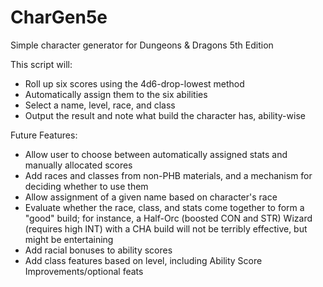 # CharGen5e
Simple character generator for Dungeons & Dragons 5th Edition

This script will:
- Roll up six scores using the 4d6-drop-lowest method
- Automatically assign them to the six abilities
- Select a name, level, race, and class
- Output the result and note what build the character has, ability-wise

Future Features:
- Allow user to choose between automatically assigned stats and manually allocated scores
- Add races and classes from non-PHB materials, and a mechanism for deciding whether to use them
- Allow assignment of a given name based on character's race
- Evaluate whether the race, class, and stats come together to form a "good" build; for instance, a Half-Orc (boosted CON and STR) Wizard (requires high INT) with a CHA build will not be terribly effective, but might be entertaining
- Add racial bonuses to ability scores
- Add class features based on level, including Ability Score Improvements/optional feats
